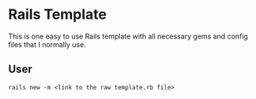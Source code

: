 # Rails Template
This is one easy to use Rails template with all necessary gems and config files that I normally use.

## User
`rails new -m <link to the raw template.rb file>`